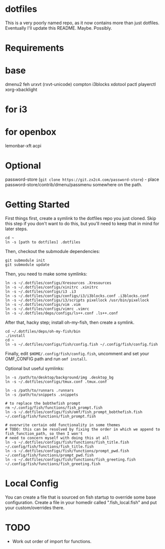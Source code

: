 dotfiles
========

This is a very poorly named repo, as it now contains more than just dotfiles. Eventually I'll update this README. Maybe. Possibly.

Requirements
============

# base

dmenu2
feh
urxvt (rxvt-unicode)
compton
i3blocks
xdotool
pactl
playerctl
xorg-xbacklight

# for i3

# for openbox

lemonbar-xft
acpi

# Optional

password-store (``git clone https://git.zx2c4.com/password-store``) - place password-store/contrib/dmenu/passmenu somewhere on the path.

Getting Started
===============

First things first, create a symlink to the dotfiles repo you just cloned. Skip this step if you don't want to do this, but you'll need to keep that in mind for later steps.

```
cd ~
ln -s [path to dotfiles] .dotfiles
```

Then, checkout the submodule dependencies:

```
git submodule init
git submodule update
```

Then, you need to make some symlinks:

```
ln -s ~/.dotfiles/configs/Xresources .Xresources
ln -s ~/.dotfiles/configs/xinitrc .xinitrc
ln -s ~/.dotfiles/configs/i3 .i3
ln -s ~/.dotfiles/configs/configs/i3/i3blocks.conf .i3blocks.conf
ln -s ~/.dotfiles/configs/i3/scripts pixellock /usr/bin/pixellock
ln -s ~/.dotfiles/configs/vim .vim
ln -s ~/.dotfiles/configs/vimrc .vimrc
ln -s ~/.dotfiles/deps/configs/ls++.conf .ls++.conf
```

After that, hacky step; install oh-my-fish, then create a symlink.

```
cd ~/.dotfiles/deps/oh-my-fish/bin
./install
cd ~
ln -s ~/.dotfiles/configs/fish/config.fish ~/.config/fish/config.fish
```

Finally, edit ``$HOME/.config/fish/config.fish``, uncomment and set your OMF_CONFIG path and run `omf install`.

Optional but useful symlinks:

```
ln -s /path/to/desktop/background/img .desktop_bg
ln -s ~/.dotfiles/configs/tmux.conf .tmux.conf

ln -s /path/to/runnars .runnars
ln -s /path/to/snippets .snippets

# to replace the bobthefish prompt
rm ~/.config/fish/functions/fish_prompt.fish
ln -s ~/.dotfiles/configs/fish/omf/fish_prompt_bobthefish.fish ~/.config/fish/functions/fish_prompt.fish

# overwrite certain odd functionality in some themes
# TODO: this can be resolved by fixing the order in which we append to fish_function_path, so then I won't
# need to concern myself with doing this at all
ln -s ~/.dotfiles/configs/fish/functions/fish_title.fish ~/.config/fish/functions/fish_title.fish
ln -s ~/.dotfiles/configs/fish/functions/prompt_pwd.fish ~/.config/fish/functions/prompt_pwd.fish
ln -s ~/.dotfiles/configs/fish/functions/fish_greeting.fish ~/.config/fish/functions/fish_greeting.fish
```

# Local Config

You can create a file that is sourced on fish startup to override some base configuration. Create a file in your homedir called ".fish_local.fish" and put your custom/overrides there.

# TODO

- Work out order of import for functions.
